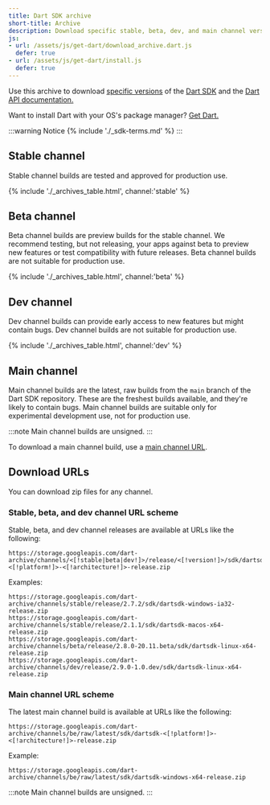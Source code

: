 ```yaml
---
title: Dart SDK archive
short-title: Archive
description: Download specific stable, beta, dev, and main channel versions of the Dart SDK and the Dart API documentation.
js:
- url: /assets/js/get-dart/download_archive.dart.js
  defer: true
- url: /assets/js/get-dart/install.js
  defer: true
---
```


Use this archive to download
[specific versions](/get-dart#release-channels) of the
[Dart SDK](/tools/sdk)
and the [Dart API documentation.]({{site.dart-api}}/{{site.sdkInfo.channel}})

Want to install Dart with your OS's package manager?
[Get Dart.](/get-dart)

:::warning Notice
{% include './_sdk-terms.md' %}
:::

## Stable channel

Stable channel builds are tested and approved for production use.

{% include './_archives_table.html', channel:'stable' %}

## Beta channel

Beta channel builds are preview builds for the stable channel.
We recommend testing, but not releasing, your apps against beta
to preview new features or test compatibility with future releases.
Beta channel builds are not suitable for production use.

{% include './_archives_table.html', channel:'beta' %}

## Dev channel

Dev channel builds can provide early access
to new features but might contain bugs.
Dev channel builds are not suitable for production use.

{% include './_archives_table.html', channel:'dev' %}

## Main channel

Main channel builds are the latest, raw builds from
the `main` branch of the Dart SDK repository.
These are the freshest builds available,
and they're likely to contain bugs.
Main channel builds are suitable only for
experimental development use, not for production use.

:::note
Main channel builds are unsigned.
:::

To download a main channel build, use a
[main channel URL](#main-channel-url-scheme).

## Download URLs

You can download zip files for any channel.

### Stable, beta, and dev channel URL scheme

Stable, beta, and dev channel releases
are available at URLs like the following:

```plaintext
https://storage.googleapis.com/dart-archive/channels/<[!stable|beta|dev!]>/release/<[!version!]>/sdk/dartsdk-<[!platform!]>-<[!architecture!]>-release.zip
```

Examples:

```plaintext
https://storage.googleapis.com/dart-archive/channels/stable/release/2.7.2/sdk/dartsdk-windows-ia32-release.zip
https://storage.googleapis.com/dart-archive/channels/stable/release/2.1.1/sdk/dartsdk-macos-x64-release.zip
https://storage.googleapis.com/dart-archive/channels/beta/release/2.8.0-20.11.beta/sdk/dartsdk-linux-x64-release.zip
https://storage.googleapis.com/dart-archive/channels/dev/release/2.9.0-1.0.dev/sdk/dartsdk-linux-x64-release.zip
```

### Main channel URL scheme

The latest main channel build
is available at URLs like the following:

```plaintext
https://storage.googleapis.com/dart-archive/channels/be/raw/latest/sdk/dartsdk-<[!platform!]>-<[!architecture!]>-release.zip
```

Example:

```plaintext
https://storage.googleapis.com/dart-archive/channels/be/raw/latest/sdk/dartsdk-windows-x64-release.zip
```

:::note
Main channel builds are unsigned.
:::
